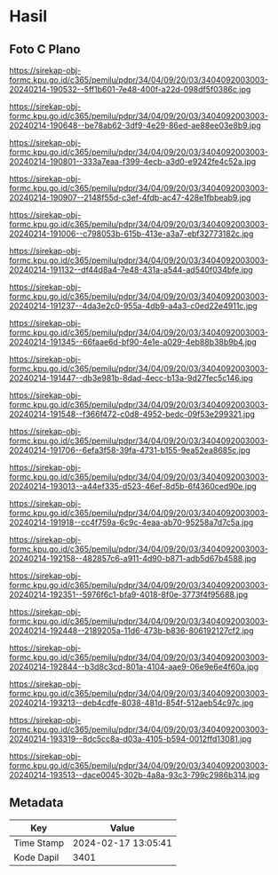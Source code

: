 # Hasil

## Foto C Plano

https://sirekap-obj-formc.kpu.go.id/c365/pemilu/pdpr/34/04/09/20/03/3404092003003-20240214-190532--5ff1b601-7e48-400f-a22d-098df5f0386c.jpg

https://sirekap-obj-formc.kpu.go.id/c365/pemilu/pdpr/34/04/09/20/03/3404092003003-20240214-190648--be78ab62-3df9-4e29-86ed-ae88ee03e8b9.jpg

https://sirekap-obj-formc.kpu.go.id/c365/pemilu/pdpr/34/04/09/20/03/3404092003003-20240214-190801--333a7eaa-f399-4ecb-a3d0-e9242fe4c52a.jpg

https://sirekap-obj-formc.kpu.go.id/c365/pemilu/pdpr/34/04/09/20/03/3404092003003-20240214-190907--2148f55d-c3ef-4fdb-ac47-428e1fbbeab9.jpg

https://sirekap-obj-formc.kpu.go.id/c365/pemilu/pdpr/34/04/09/20/03/3404092003003-20240214-191006--c798053b-615b-413e-a3a7-ebf32773182c.jpg

https://sirekap-obj-formc.kpu.go.id/c365/pemilu/pdpr/34/04/09/20/03/3404092003003-20240214-191132--df44d8a4-7e48-431a-a544-ad540f034bfe.jpg

https://sirekap-obj-formc.kpu.go.id/c365/pemilu/pdpr/34/04/09/20/03/3404092003003-20240214-191237--4da3e2c0-955a-4db9-a4a3-c0ed22e4911c.jpg

https://sirekap-obj-formc.kpu.go.id/c365/pemilu/pdpr/34/04/09/20/03/3404092003003-20240214-191345--66faae6d-bf90-4e1e-a029-4eb88b38b9b4.jpg

https://sirekap-obj-formc.kpu.go.id/c365/pemilu/pdpr/34/04/09/20/03/3404092003003-20240214-191447--db3e981b-8dad-4ecc-b13a-9d27fec5c146.jpg

https://sirekap-obj-formc.kpu.go.id/c365/pemilu/pdpr/34/04/09/20/03/3404092003003-20240214-191548--f366f472-c0d8-4952-bedc-09f53e299321.jpg

https://sirekap-obj-formc.kpu.go.id/c365/pemilu/pdpr/34/04/09/20/03/3404092003003-20240214-191706--6efa3f58-39fa-4731-b155-9ea52ea8685c.jpg

https://sirekap-obj-formc.kpu.go.id/c365/pemilu/pdpr/34/04/09/20/03/3404092003003-20240214-193013--a44ef335-d523-46ef-8d5b-6f4360ced90e.jpg

https://sirekap-obj-formc.kpu.go.id/c365/pemilu/pdpr/34/04/09/20/03/3404092003003-20240214-191918--cc4f759a-6c9c-4eaa-ab70-95258a7d7c5a.jpg

https://sirekap-obj-formc.kpu.go.id/c365/pemilu/pdpr/34/04/09/20/03/3404092003003-20240214-192158--482857c6-a911-4d90-b871-adb5d67b4588.jpg

https://sirekap-obj-formc.kpu.go.id/c365/pemilu/pdpr/34/04/09/20/03/3404092003003-20240214-192351--5976f6c1-bfa9-4018-8f0e-3773f4f95688.jpg

https://sirekap-obj-formc.kpu.go.id/c365/pemilu/pdpr/34/04/09/20/03/3404092003003-20240214-192448--2189205a-11d6-473b-b836-806192127cf2.jpg

https://sirekap-obj-formc.kpu.go.id/c365/pemilu/pdpr/34/04/09/20/03/3404092003003-20240214-192844--b3d8c3cd-801a-4104-aae9-06e9e6e4f60a.jpg

https://sirekap-obj-formc.kpu.go.id/c365/pemilu/pdpr/34/04/09/20/03/3404092003003-20240214-193213--deb4cdfe-8038-481d-854f-512aeb54c97c.jpg

https://sirekap-obj-formc.kpu.go.id/c365/pemilu/pdpr/34/04/09/20/03/3404092003003-20240214-193319--8dc5cc8a-d03a-4105-b594-0012ffd13081.jpg

https://sirekap-obj-formc.kpu.go.id/c365/pemilu/pdpr/34/04/09/20/03/3404092003003-20240214-193513--dace0045-302b-4a8a-93c3-799c2986b314.jpg


## Metadata

| Key        | Value               |
| ---------- | ------------------- |
| Time Stamp | 2024-02-17 13:05:41 |
| Kode Dapil | 3401                |



